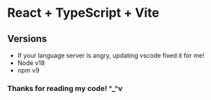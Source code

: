 # React + TypeScript + Vite
## Versions
- If your language server is angry, updating vscode fixed it for me!
- Node v18
- npm v9

### Thanks for reading my code! ^_^v